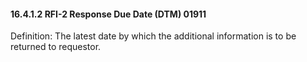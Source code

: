 #### 16.4.1.2 RFI-2 Response Due Date (DTM) 01911

Definition: The latest date by which the additional information is to be returned to requestor.
